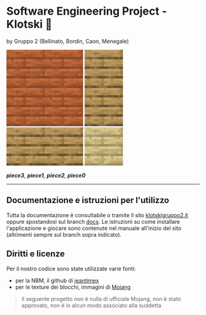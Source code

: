 # Software Engineering Project - Klotski 🧩
by Gruppo 2 (Bellinato, Bordin, Caon, Menegale)

![piece3](src/main/resources/com/klotski/app/img/piece3.png) ![piece1](src/main/resources/com/klotski/app/img/piece1.png) ![piece2](src/main/resources/com/klotski/app/img/piece2.png) ![piece0](src/main/resources/com/klotski/app/img/piece0.png)

_**piece3**, **piece1**, **piece2**, **piece0**_ 

---

## Documentazione e istruzioni per l'utilizzo
Tutta la documentazione è consultabile o tramite il sito [klotskigruppo2.it](https://bellins14.github.io/klotski_gruppo2/) oppure spostandosi sul branch [docs](https://github.com/bellins14/klotski_gruppo2/tree/docs).
Le istruzioni su come installare l'applicazione e giocare sono contenute nel manuale all'inizio del sito (altrimenti sempre sul branch sopra indicato).

## Diritti e licenze
Per il nostro codice sono state utilizzate varie fonti:
* per la NBM, il github di [jeantimex](https://github.com/jeantimex/Klotski)
* per le texture dei blocchi, immagini di [Mojang](https://www.minecraft.net/en-us/terms#commercial)
> Il seguente progetto non è nulla di ufficiale Mojang, non è stato approvato, non è in alcun modo associato alla suddetta
